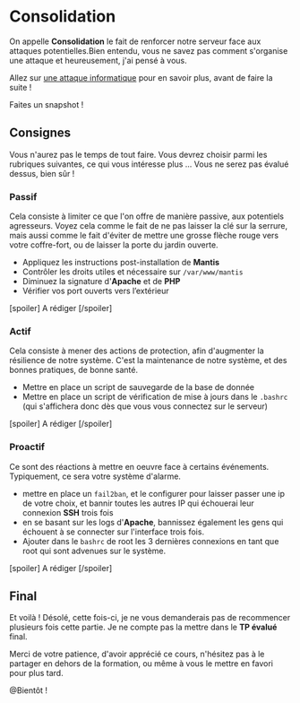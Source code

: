 # Consolidation
On appelle **Consolidation** le fait de renforcer notre serveur face aux attaques potentielles.Bien entendu, vous ne savez pas comment s'organise une attaque et heureusement, j'ai pensé à vous.

Allez sur [une attaque informatique](https://tunkasina.github.io/CoursPereBoullard/#/./Appendices/App.04%20attaque%20informatique.md) pour en savoir plus, avant de faire la suite !

<div class="astuce">Faites un snapshot !</div>

## Consignes
Vous n'aurez pas le temps de tout faire. Vous devrez choisir parmi les rubriques suivantes, ce qui vous intéresse plus ... Vous ne serez pas évalué dessus, bien sûr !

### Passif
Cela consiste à limiter ce que l'on offre de manière passive, aux potentiels agresseurs. Voyez cela comme le fait de ne pas laisser la clé sur la serrure, mais aussi comme le fait d'éviter de mettre une grosse flèche rouge vers votre coffre-fort, ou de laisser la porte du jardin ouverte.
 - Appliquez les instructions post-installation de **Mantis** 
 - Contrôler les droits utiles et nécessaire sur `/var/www/mantis`
 - Diminuez la signature d'**Apache** et de **PHP**
 - Vérifier vos port ouverts vers l’extérieur

[spoiler]
A rédiger
[/spoiler]

### Actif
Cela consiste à mener des actions de protection, afin d'augmenter la résilience de notre système. C'est la maintenance de notre système, et des bonnes pratiques, de bonne santé.
 - Mettre en place un script de sauvegarde de la base de donnée
 - Mettre en place un script de vérification de mise à jours dans le `.bashrc` (qui s'affichera donc dès que vous vous connectez sur le serveur)

[spoiler]
A rédiger
[/spoiler]

### Proactif
Ce sont des réactions à mettre en oeuvre face à certains événements. Typiquement, ce sera votre système d'alarme.
 - mettre en place un `fail2ban`, et le configurer pour laisser passer une ip de votre choix, et bannir toutes les autres IP qui échouerai leur connexion **SSH** trois fois
 - en se basant sur les logs d'**Apache**, bannissez également les gens qui échouent à se connecter sur l'interface trois fois.
 - Ajouter dans le `bashrc` de root les 3 dernières connexions en tant que root qui sont advenues sur le système.

[spoiler]
A rédiger
[/spoiler]

## Final
Et voilà ! Désolé, cette fois-ci, je ne vous demanderais pas de recommencer plusieurs fois cette partie. Je ne compte pas la mettre dans le **TP évalué** final.

Merci de votre patience, d'avoir apprécié ce cours, n'hésitez pas à le partager en dehors de la formation, ou même à vous le mettre en favori pour plus tard.

@Bientôt !



